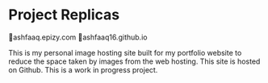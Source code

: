 # Project Replicas
🔗ashfaaq.epizy.com
🔗ashfaaq16.github.io

This is my personal image hosting site built for my portfolio website to reduce the space taken by images from the web hosting. This site is hosted on Github. This is a work in progress project.
